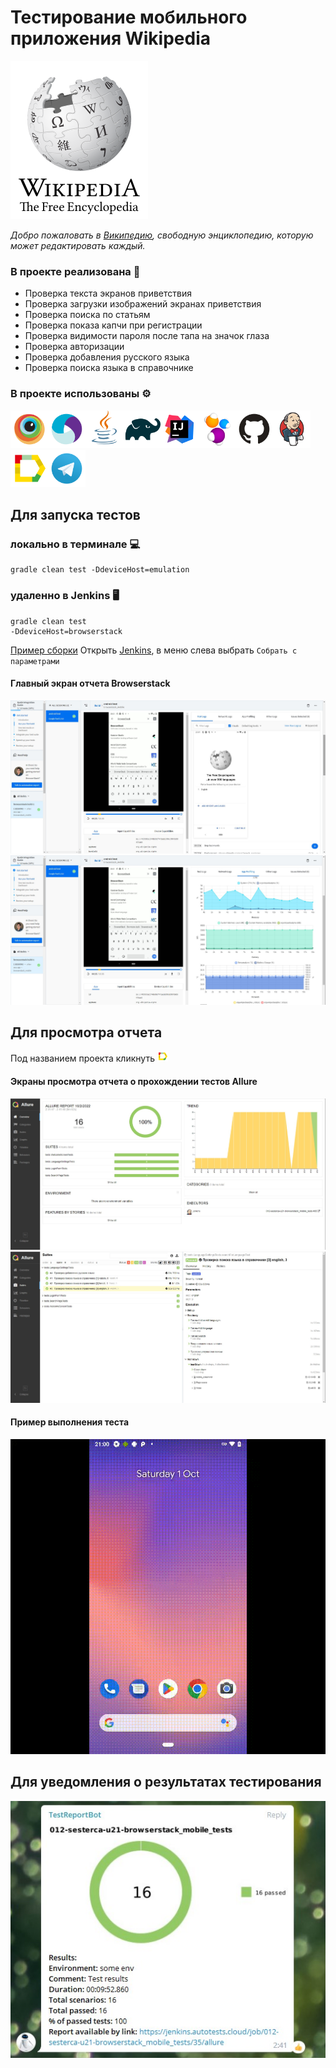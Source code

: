 # Тестирование мобильного приложения Wikipedia
[<img src="image/Wikipedia-logo.png">](https://github.com/wikimedia/apps-android-wikipedia/releases/download/latest/app-alpha-universal-release.apk) 

*Добро пожаловать в [Википедию](https://ru.wikipedia.org/wiki), свободную энциклопедию, которую может редактировать каждый.* 


### В проекте реализована :mag_right:
* Проверка текста экранов приветствия
* Проверка загрузки изображений экранах приветствия
* Проверка поиска по статьям
* Проверка показа капчи при регистрации
* Проверка видимости пароля после тапа на значок глаза
* Проверка авторизации
* Проверка добавления русского языка
* Проверка поиска языка в справочнике

### В проекте использованы :gear:
<img src="image/Browserstack.svg" width="60"><img src="image/Appium.svg" width="60"><img src="image/Java.svg" width="60"><img src="image/Gradle.svg" width="60"><img src="image/Intelij_IDEA.svg" width="60"><img src="image/Selenide.svg" width="60"><img src="image/GitHub.svg" width="60"><img src="image/Jenkins.svg" width="60"><img src="image/Allure_Report.svg" width="60"><img src="image/Telegram.svg" width="60">

## Для запуска тестов
### локально в терминале :computer:
```
gradle clean test -DdeviceHost=emulation
```
### удаленно в Jenkins :desktop_computer:
```
gradle clean test
-DdeviceHost=browserstack
```
[Пример сборки](https://jenkins.autotests.cloud/job/012-sesterca-u21-browserstack_mobile_tests/35/)
Открыть [Jenkins](https://jenkins.autotests.cloud/job/012-sesterca-u21-browserstack_mobile_tests/), в меню слева выбрать ```Собрать с параметрами```

#### Главный экран отчета Browserstack
<img src="image/browserstack_screenshot.jpg">
<img src="image/browserstack_app_profiling.jpg">

## Для просмотра отчета
Под названием проекта кликнуть [<img src="image/Allure_Report.svg" width="17">](https://jenkins.autotests.cloud/job/012-sesterca-u13_employee_naumen_website/allure/)

#### Экраны просмотра отчета о прохождении тестов Allure
<img src="image/Browserstack_allure_main.jpg">
<img src="image/Browserstack_allure_suitcase.jpg">

#### Пример выполнения теста
<img src="image/browserstack_add_language.gif">

## Для уведомления о результатах тестирования
<img src="image/Browserstack_telegram_notification.jpg">
